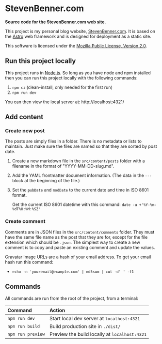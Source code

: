 # StevenBenner.com

**Source code for the StevenBenner.com web site.**

This project is my personal blog website, [StevenBenner.com][website]. It is based on the [Astro][astro] web framework and is designed for deployment as a static site.

This software is licensed under the [Mozilla Public License, Version 2.0][license].

[website]: https://stevenbenner.com/
[astro]: https://astro.build/
[license]: LICENSE.txt

## Run this project locally

This project runs in [Node.js][node]. So long as you have node and npm installed then you can run this project locally with the following commands:

 1. `npm ci` (clean-install, only needed for the first run)
 2. `npm run dev`

You can then view the local server at: http://localhost:4321/

[node]: https://nodejs.org/

## Add content

### Create new post

The posts are simply files in a folder. There is no metadata or lists to maintain. Just make sure the files are named so that they are sorted by post date.

 1. Create a new markdown file in the `src/content/posts` folder with a filename in the format of "YYYY-MM-DD-slug.md".
 2. Add the YAML frontmatter document information. (The data in the `---` block at the beginning of the file.)
 3. Set the `pubDate` and `modDate` to the current date and time in ISO 8601 format.

	Get the current ISO 8601 datetime with this command: `date -u +'%Y-%m-%dT%H:%M:%SZ'`

### Create comment

Comments are in JSON files in the `src/content/comments` folder. They must have the same file name as the post that they are for, except for the file extension which should be `.json`. The simplest way to create a new comment is to copy and paste an existing comment and update the values.

Gravatar image URLs are a hash of your email address. To get your email hash run this command:

 * `echo -n 'youremail@example.com' | md5sum | cut -d' ' -f1`

## Commands

All commands are run from the root of the project, from a terminal:

| Command           | Action                                        |
| :---------------- | :-------------------------------------------- |
| `npm run dev`     | Start local dev server at `localhost:4321`    |
| `npm run build`   | Build production site in `./dist/`            |
| `npm run preview` | Preview the build locally at `localhost:4321` |
